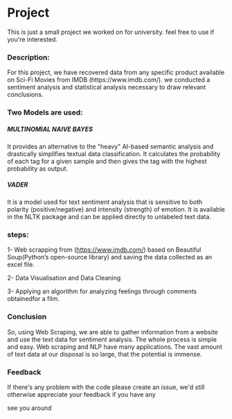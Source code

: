 <h1>Project</h1>
This is just a small project we worked on for university. 
feel free to use if you're interested.

<h3>Description:</h3>
For this project, we have recovered data from any specific product
available on Sci-Fi Movies from IMDB (https://www.imdb.com/).
we conducted a sentiment analysis and statistical analysis necessary to draw relevant conclusions.
<h3>Two Models are used:</h3>
<h5>MULTINOMIAL NAIVE BAYES</h5>

It provides an alternative to the "heavy" 
AI-based semantic analysis and drastically simplifies textual data classification.
It calculates the probability of each tag for a given sample and then gives the tag with the highest 
probability as output.


<h5>VADER</h5>
It is a model used for text sentiment analysis that is sensitive to both polarity (positive/negative) and intensity (strength) of emotion. It is available in the NLTK package and can be applied directly to unlabeled text data.




<h3>steps:</h3>

1- Web scrapping from (https://www.imdb.com/) based on Beautiful Soup(Python’s open-source library)
and saving the data collected as an excel file.


2- Data Visualisation and Data Cleaning 


3- Applying an algorithm for analyzing feelings through comments obtainedfor a film. 

<h3>Conclusion</h3>

So, using Web Scraping, we are able to gather information from a website and use the text data for sentiment analysis.
The whole process is simple and easy. Web scraping and NLP have many applications. The vast amount of text data at our 
disposal is so large, that the potential is immense.
  
  
<h3>Feedback</h3>  
  
If there's any problem with the code please create an issue, we'd still
otherwise appreciate your feedback if you have any



see you around
